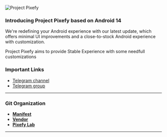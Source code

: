 
![Project Pixefy](https://github.com/Project-Pixefy/.github/assets/83027422/1935a0bd-b221-4f79-bacf-7aee2fc4e312)
### Introducing Project Pixefy based on Android 14
<p>We're redefining your Android experience with our latest update, which offers minimal UI improvements and a close-to-stock Android experience with customization.</p>
<p>Project Pixefy aims to provide Stable Experience with some needfull customizations</p>

### Important Links

- [Telegram channel](https://t.me/projectpixefyupdates)
- [Telegram group](https://t.me/ProjectPixefy)

-----------------------------------------------------------------------------
### Git Organization
* [**Manifest**](https://github.com/Project-Pixefy/manifest.git)
* [**Vendor**](https://github.com/Project-Pixefy/vendor_aosp.git)
* [**Pixefy Lab**](https://github.com/Project-Pixefy/packages_apps_Pixefy.git)

-----------------------------------------------------------------------------
